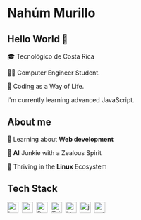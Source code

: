 # Nahúm Murillo


## Hello World 👋 
🎓 Tecnológico de Costa Rica 

👨‍💻 Computer Engineer Student.

🤠 Coding as a Way of Life. 

I'm currently learning advanced JavaScript.

## About me
🌱&nbsp;Learning about **Web development**

🧠&nbsp;**AI** Junkie with a Zealous Spirit

🐧&nbsp;Thriving in the **Linux** Ecosystem

## Tech Stack
<img src="https://img.shields.io/badge/Bash-05122A?style=flat&logo=gnu-bash" alt="bash Badge" height="25">&nbsp;
<img src="https://img.shields.io/badge/Css3-05122A?style=flat&logo=css3&logoColor=1572B6" alt="css3 Badge" height="25">&nbsp;
<img src="https://img.shields.io/badge/Bootstrap-05122A?style=flat&logo=bootstrap&logoColor=563D7C" alt="Bootstrap Badge" height="25">&nbsp;
<img src="https://img.shields.io/badge/Tailwind%20CSS-05122A?style=flat&logo=tailwind-css&logoColor=38B2AC" alt="Tailwind CSS Badge" height="25">&nbsp;
<img src="https://img.shields.io/badge/Html5-05122A?style=flat&logo=html5" alt="html5 Badge" height="25">&nbsp;
<img src="https://img.shields.io/badge/Javascript-05122A?style=flat&logo=javascript" alt="javascript Badge" height="25">&nbsp;
<img src="https://img.shields.io/badge/Python-05122A?style=flat&logo=python" alt="python Badge" height="25">&nbsp;


